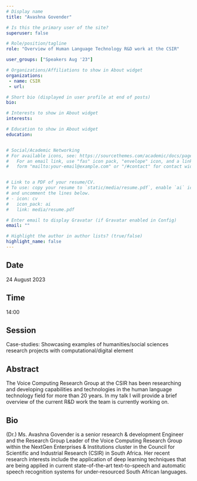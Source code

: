 ```yaml
---
# Display name
title: "Avashna Govender"

# Is this the primary user of the site?
superuser: false

# Role/position/tagline
role: "Overview of Human Language Technology R&D work at the CSIR"

user_groups: ["Speakers Aug '23"]

# Organizations/Affiliations to show in About widget
organizations:
 - name: CSIR
 - url: 

# Short bio (displayed in user profile at end of posts)
bio: 

# Interests to show in About widget
interests: 

# Education to show in About widget
education:


# Social/Academic Networking
# For available icons, see: https://sourcethemes.com/academic/docs/page-builder/#icons
#   For an email link, use "fas" icon pack, "envelope" icon, and a link in the
#   form "mailto:your-email@example.com" or "/#contact" for contact widget.


# Link to a PDF of your resume/CV.
# To use: copy your resume to `static/media/resume.pdf`, enable `ai` icons in `params.toml`, 
# and uncomment the lines below.
# - icon: cv
#   icon_pack: ai
#   link: media/resume.pdf

# Enter email to display Gravatar (if Gravatar enabled in Config)
email: ""

# Highlight the author in author lists? (true/false)
highlight_name: false
---
```


## Date

24 August 2023

## Time

14:00

## Session

Case-studies: Showcasing examples of humanities/social sciences research projects with computational/digital element

## Abstract

The Voice Computing Research Group at the CSIR has been researching and developing capabilities and technologies in the human language technology field for more than 20 years. In my talk I will provide a brief overview of the current R&D work the team is currently working on.

## Bio

(Dr.) Ms. Avashna Govender is a senior research & development Engineer and the Research Group Leader of the Voice Computing Research Group within the NextGen Enterprises & Institutions cluster in the Council for Scientific and Industrial Research (CSIR) in South Africa. Her recent research interests include the application of deep learning techniques that are being applied in current state-of-the-art text-to-speech and automatic speech recognition systems for under-resourced South African languages.

